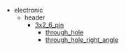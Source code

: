* electronic
  * header
    * [3x2_6_pin](electronic/header/3x2_6_pin)
      * [through_hole](electronic/header/3x2_6_pin/through_hole)
      * [through_hole_right_angle](electronic/header/3x2_6_pin/through_hole/through_hole_right_angle)
